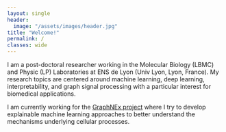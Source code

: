 ```yaml
---
layout: single
header:
  image: "/assets/images/header.jpg"
title: "Welcome!"
permalink: /
classes: wide
---
```


I am a post-doctoral researcher working in the Molecular Biology (LBMC) and Physic (LP) Laboratories at ENS de Lyon (Univ Lyon, Lyon, France). My research topics are centered around machine learning, deep learning, interpretability, and graph signal processing with a particular interest for biomedical applications.

I am currently working for the [GraphNEx project](https://graphnex.eecs.qmul.ac.uk/) where I try to develop explainable machine learning approaches to better understand the mechanisms underlying cellular processes. 
